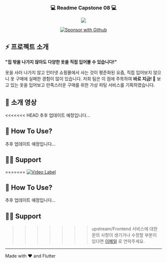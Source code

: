 
<p align="center">
  <h3 align="center">💻 Readme Capstone 08 💻</h3>
</p>

<p align="center">
	<img src="https://readme-typing-svg.demolab.com/?lines=Welcome+To+%EC%B0%A9%EB%B6%99's+Github!&color=203864&font=Fira%20Code&center=true&width=380&height=50&duration=4000&pause=1000">
</p>

<p align="center">
	<a href="https://kookmin-sw.github.io/capstone-2023-08/"><img alt="Sponsor with Github" title="Sponsor with Github" src="https://img.shields.io/badge/-GitPages-203864?style=for-the-badge&logo=github&logoColor=white"/></a>
</p>

## ⚡ 프로젝트 소개

**"집 밖을 나가지 않아도 다양한 옷을 직접 입어볼 수 있습니다!"**

옷을 사러 나가지 않고 인터넷 쇼핑몰에서 사는 것이 평준화된 요즘, 직접 입어보지 않으니 옷 구매에 실패한 경험이 많이 있습니다.
저희 팀은 이 점에 주목하여 **바로 지금! 👀** 보고 있는 옷을 입어보고 만족스러운 구매를 위한 가상 피팅 서비스를 기획하였습니다.

## 🎥 소개 영상

<<<<<<< HEAD
추후 업데이트 예정입니다...


## 📱 How To Use?

추후 업데이트 예정입니다...


## 🙋‍♂️ Support

=======
[![Video Label](http://img.youtube.com/vi/h9aB7yKDZAM/0.jpg)](https://youtu.be/h9aB7yKDZAM)

## 📱 How To Use?

추후 업데이트 예정입니다...


## 🙋‍♂️ Support

>>>>>>> upstream/Frontend
서비스에 대한 문의 사항이 생기거나 수정할 부분이 있다면 [이메일]() 로 연락주세요.

---

Made with ❤️ and Flutter

<!-- ![Anurag's GitHub stats](https://github-readme-stats.vercel.app/api?username=capstone-2023-08&show_icons=true&theme=radical) -->

